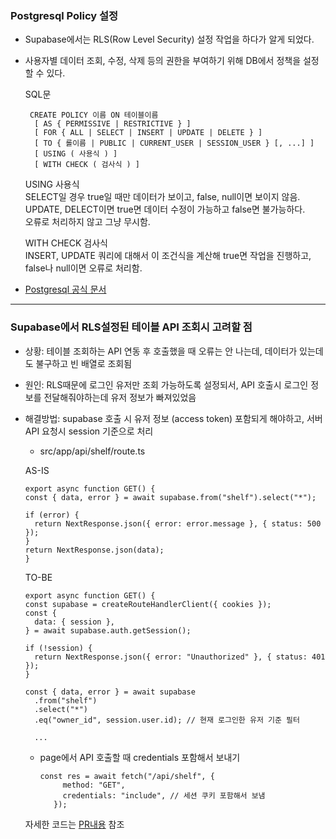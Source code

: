 ### Postgresql Policy 설정
- Supabase에서는 RLS(Row Level Security) 설정 작업을 하다가 알게 되었다.
- 사용자별 데이터 조회, 수정, 삭제 등의 권한을 부여하기 위해 DB에서 정책을 설정할 수 있다.

  SQL문 
  ```
   CREATE POLICY 이름 ON 테이블이름
    [ AS { PERMISSIVE | RESTRICTIVE } ]
    [ FOR { ALL | SELECT | INSERT | UPDATE | DELETE } ]
    [ TO { 롤이름 | PUBLIC | CURRENT_USER | SESSION_USER } [, ...] ]
    [ USING ( 사용식 ) ]
    [ WITH CHECK ( 검사식 ) ]

   ```
  USING 사용식 <br/>
  SELECT일 경우 true일 때만 데이터가 보이고, false, null이면 보이지 않음. <br/>
  UPDATE, DELECT이면 true면 데이터 수정이 가능하고 false면 불가능하다. <br/>
  오류로 처리하지 않고 그냥 무시함. 

  WITH CHECK 검사식 <br/>
  INSERT, UPDATE 쿼리에 대해서 이 조건식을 계산해 true면 작업을 진행하고, false나 null이면 오류로 처리함.

- [Postgresql 공식 문서](https://postgresql.kr/docs/12/sql-createpolicy.html)
----------------------------------------------------------------------------
### Supabase에서 RLS설정된 테이블 API 조회시 고려할 점
- 상황: 테이블 조회하는 API 연동 후 호출했을 때 오류는 안 나는데, 데이터가 있는데도 불구하고 빈 배열로 조회됨
- 원인: RLS때문에 로그인 유저만 조회 가능하도록 설정되서, API 호출시 로그인 정보를 전달해줘야하는데 유저 정보가 빠져있었음
- 해결방법: supabase 호출 시 유저 정보 (access token) 포함되게 해야하고, 서버 API 요청시  session 기준으로 처리

  - src/app/api/shelf/route.ts

  AS-IS
  ```
  export async function GET() {
  const { data, error } = await supabase.from("shelf").select("*");

  if (error) {
    return NextResponse.json({ error: error.message }, { status: 500 });
  }
  return NextResponse.json(data);
  }
  ```

  TO-BE
  ```
  export async function GET() {
  const supabase = createRouteHandlerClient({ cookies });
  const {
    data: { session },
  } = await supabase.auth.getSession();

  if (!session) {
    return NextResponse.json({ error: "Unauthorized" }, { status: 401 });
  }

  const { data, error } = await supabase
    .from("shelf")
    .select("*")
    .eq("owner_id", session.user.id); // 현재 로그인한 유저 기준 필터

    ...
  ```
   - page에서 API 호출할 때 credentials 포함해서 보내기
     ```
     const res = await fetch("/api/shelf", {
          method: "GET",
          credentials: "include", // 세션 쿠키 포함해서 보냄
        });
     ```
  자세한 코드는 [PR내용](https://github.com/solbi0802/clip-n-keep/pull/46) 참조 


